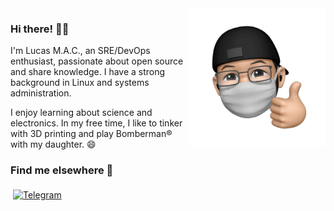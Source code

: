 <img src="me-memoji.png" align="right" width="220px">

### Hi there! 👋🏼

I'm Lucas M.A.C., an SRE/DevOps enthusiast, passionate about open source and share knowledge. I have a strong background in Linux and systems administration.

I enjoy learning about science and electronics. In my free time, I like to tinker with 3D printing and play Bomberman® with my daughter. 😄

### Find me elsewhere 📢
<p align="left">

  <a href="https://t.me/olucasmac" target="_blank">
    <img src="https://raw.githubusercontent.com/olucasmac/ColoredBadges/master/svg/social/telegram.svg" alt="Telegram" style="vertical-align:top; margin:4px">
  </a>  

</p>
